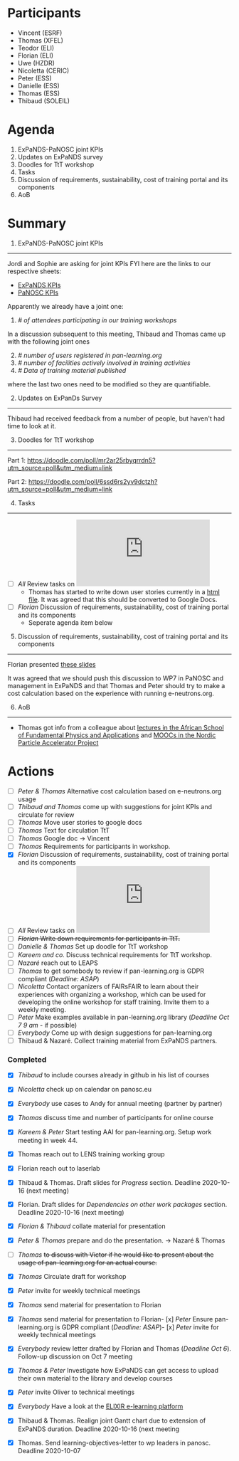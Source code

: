 
Participants
============

* Vincent (ESRF)
* Thomas (XFEL)
* Teodor (ELI)
* Florian (ELI)
* Uwe (HZDR)
* Nicoletta (CERIC)
* Peter (ESS)
* Danielle (ESS)
* Thomas (ESS)
* Thibaud (SOLEIL)


Agenda
======
1. ExPaNDS-PaNOSC joint KPIs
1. Updates on ExPaNDS survey
1. Doodles for TtT workshop
1. Tasks
1. Discussion of requirements, sustainability, cost of training portal and its components
1. AoB


Summary
=======

1. ExPaNDS-PaNOSC joint KPIs
----------------------------
Jordi and Sophie are asking for joint KPIs
FYI here are the links to our respective sheets:

* [ExPaNDS KPIs](https://tinyurl.com/ExPaNDS-KPIs)
* [PaNOSC KPIs](https://tinyurl.com/PaNOSC-KPIs)

Apparently we already have a joint one: 

1. _# of attendees participating in our training workshops_

In a discussion subsequent to this meeting, Thibaud and Thomas came up with the following joint ones

2. _# number of users registered in pan-learning.org_
2. _# number of facilities actively involved in training activities_
2. _# Data of training material published_

where the last two ones need to be modified so they are quantifiable.


2. Updates on ExPanDs Survey
----------------------------
Thibaud had received feedback from a number of people, but haven't had time to look at it.


3. Doodles for TtT workshop
---------------------------

Part 1: https://doodle.com/poll/mr2ar25rbyqrrdn5?utm_source=poll&utm_medium=link

Part 2: https://doodle.com/poll/6ssd6rs2yv9dctzh?utm_source=poll&utm_medium=link



4. Tasks
--------
- [ ] *All* Review tasks on ![mind map](https://github.com/panosc-eu/panosc/blob/master/Work%20Packages/WP8%20User%20Training/MeetingMinutes/snippets/Requirements.pdf)
   * Thomas has started to write down user stories currently in a [html file](https://github.com/panosc-eu/panosc/blob/master/Work%20Packages/WP8%20User%20Training/Documents/user_stories.html). It was agreed that this should be converted to Google Docs. 
- [ ] *Florian* Discussion of requirements, sustainability, cost of training portal and its components
  * Seperate agenda item below
   
   
5. Discussion of requirements, sustainability, cost of training portal and its components
-----------------------------------------------------------------------------------------
Florian presented [these slides](https://github.com/panosc-eu/panosc/blob/master/Work%20Packages/WP8%20User%20Training/MeetingMinutes/snippets/20201204_PaNOSC_WP8_Sustainability.pptx)

It was agreed that we should push this discussion to WP7 in PaNOSC and management in ExPaNDS and that Thomas and Peter should try to make a cost calculation based on the experience with running e-neutrons.org. 


6. AoB
------
* Thomas got info from a colleague about [lectures in the African School of Fundamental Physics and Applications](https://www.africanschoolofphysics.org/asp-online-lecture-series/) and [MOOCs in the Nordic Particle Accelerator Project](https://npap.eu/mooc)



Actions
=======
- [ ] *Peter & Thomas* Alternative cost calculation based on e-neutrons.org usage 
- [ ] *Thibaud and Thomas* come up with suggestions for joint KPIs and circulate for review
- [ ] *Thomas* Move user stories to google docs
- [ ] *Thomas* Text for circulation TtT
- [ ] *Thomas* Google doc -> Vincent
- [ ] *Thomas* Requirements for participants in workshop.
- [x] *Florian* Discussion of requirements, sustainability, cost of training portal and its components
- [ ] *All* Review tasks on ![mind map](https://github.com/panosc-eu/panosc/blob/master/Work%20Packages/WP8%20User%20Training/MeetingMinutes/snippets/Requirements.pdf)
- [ ] ~~*Florian* Write down requirements for participants in TtT.~~
- [ ] *Danielle & Thomas* Set up doodle for TtT workshop
- [ ] *Kareem and co.* Discuss technical requirements for TtT workshop. 
- [ ] *Nazaré* reach out to LEAPS 
- [ ] *Thomas* to get somebody to review if pan-learning.org is GDPR compliant (*Deadline: ASAP*)
- [ ] *Nicoletta* Contact organizers of FAIRsFAIR to learn about their experiences with organizing a workshop, which can be used for developing the online workshop for staff training. Invite them to a weekly meeting. 
- [ ] *Peter* Make examples available in pan-learning.org library (*Deadline Oct 7 9 am* - if possible)
- [ ] *Everybody* Come up with design suggestions for pan-learning.org
- [ ] Thibaud & Nazaré. Collect training material from ExPaNDS partners. 

### Completed
- [x] *Thibaud* to include courses already in github in his list of courses
- [x] *Nicoletta* check up on calendar on panosc.eu
- [x] *Everybody* use cases to Andy for annual meeting (partner by partner)
- [x] *Thomas* discuss time and number of participants for online course
- [x] *Kareem & Peter* Start testing AAI for pan-learning.org. Setup work meeting in week 44.
- [x] Thomas reach out to LENS training working group
- [x] Florian reach out to laserlab
- [x] Thibaud & Thomas. Draft slides for *Progress* section. Deadline 2020-10-16 (next meeting)
- [x] Florian. Draft slides for *Dependencies on other work packages* section. Deadline 2020-10-16 (next meeting)
- [x] *Florian & Thibaud* collate material for presentation
- [x] *Peter & Thomas* prepare and do the presentation. -> Nazaré & Thomas
- [ ] *Thomas* ~~to discuss with Victor if he would like to present about the usage of pan-learning.org for an actual course.~~
- [x] *Thomas* Circulate draft for workshop
- [x] *Peter* invite for weekly technical meetings
- [x] *Thomas* send material for presentation to Florian
- [x] *Thomas* send material for presentation to Florian- [x] *Peter* Ensure pan-learning.org is GDPR compliant (*Deadline: ASAP*)- [x] *Peter* invite for weekly technical meetings
- [x] *Everybody* review letter drafted by Florian and Thomas (*Deadline Oct 6*). Follow-up discussion on Oct 7 meeting
- [x] *Thomas & Peter* Investigate how ExPaNDS can get access to upload their own material to the library and develop courses
- [x] *Peter* invite Oliver to technical meetings
- [x] *Everybody* Have a look at the [ELIXIR e-learning platform](https://elixir.mf.uni-lj.si)
- [x] Thibaud & Thomas. Realign joint Gantt chart due to extension of ExPaNDS duration. Deadline 2020-10-16 (next meeting
- [x] Thomas. Send learning-objectives-letter to wp leaders in panosc. Deadline 2020-10-07



















